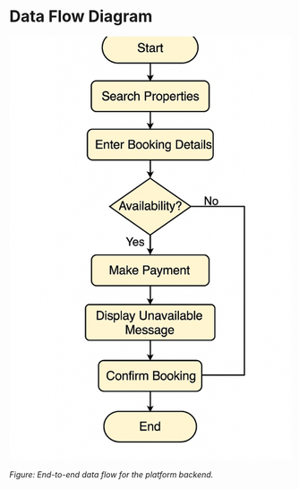 # Data Flow Diagram

![Data Flow Diagram](data-flow-diagram.png)

_Figure: End-to-end data flow for the platform backend._


